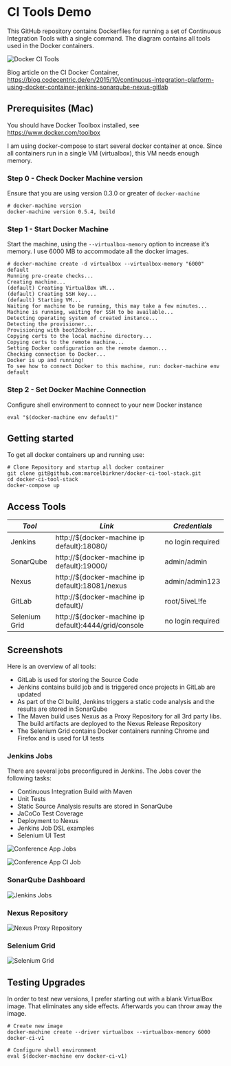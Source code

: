 # CI Tools Demo

This GitHub repository contains Dockerfiles for running a set of Continuous Integration Tools with a single command. The diagram contains all tools used in the Docker containers.

![Docker CI Tools](screenshots/docker-ci-tools.png)

Blog article on the CI Docker Container, https://blog.codecentric.de/en/2015/10/continuous-integration-platform-using-docker-container-jenkins-sonarqube-nexus-gitlab

## Prerequisites (Mac)

You should have Docker Toolbox installed, see https://www.docker.com/toolbox

I am using docker-compose to start several docker container at once.
Since all containers run in a single VM (virtualbox), this VM needs enough memory.

### Step 0 - Check Docker Machine version

Ensure that you are using version 0.3.0 or greater of `docker-machine`

```
# docker-machine version
docker-machine version 0.5.4, build
```

### Step 1 - Start Docker Machine

Start the machine, using the `--virtualbox-memory` option to increase it’s memory.
I use 6000 MB to accommodate all the docker images.

```
# docker-machine create -d virtualbox --virtualbox-memory "6000" default
Running pre-create checks...
Creating machine...
(default) Creating VirtualBox VM...
(default) Creating SSH key...
(default) Starting VM...
Waiting for machine to be running, this may take a few minutes...
Machine is running, waiting for SSH to be available...
Detecting operating system of created instance...
Detecting the provisioner...
Provisioning with boot2docker...
Copying certs to the local machine directory...
Copying certs to the remote machine...
Setting Docker configuration on the remote daemon...
Checking connection to Docker...
Docker is up and running!
To see how to connect Docker to this machine, run: docker-machine env default
```

### Step 2 - Set Docker Machine Connection

Configure shell environment to connect to your new Docker instance

```
eval "$(docker-machine env default)"
```

## Getting started

To get all docker containers up and running use:

```
# Clone Repository and startup all docker container
git clone git@github.com:marcelbirkner/docker-ci-tool-stack.git
cd docker-ci-tool-stack
docker-compose up
```

## Access Tools

| *Tool* | *Link* | *Credentials* |
| ------------- | ------------- | ------------- |
| Jenkins | http://${docker-machine ip default}:18080/ | no login required |
| SonarQube | http://${docker-machine ip default}:19000/ | admin/admin |
| Nexus | http://${docker-machine ip default}:18081/nexus | admin/admin123 |
| GitLab | http://${docker-machine ip default}/ | root/5iveL!fe |
| Selenium Grid | http://${docker-machine ip default}:4444/grid/console | no login required |

## Screenshots

Here is an overview of all tools:

- GitLab is used for storing the Source Code
- Jenkins contains build job and is triggered once projects in GitLab are updated
- As part of the CI build, Jenkins triggers a static code analysis and the results are stored in SonarQube
- The Maven build uses Nexus as a Proxy Repository for all 3rd party libs. The build artifacts are deployed to the Nexus Release Repository
- The Selenium Grid contains Docker containers running Chrome and Firefox and is used for UI tests

### Jenkins Jobs

There are several jobs preconfigured in Jenkins.
The Jobs cover the following tasks:

- Continuous Integration Build with Maven
- Unit Tests
- Static Source Analysis results are stored in SonarQube
- JaCoCo Test Coverage
- Deployment to Nexus
- Jenkins Job DSL examples
- Selenium UI Test

![Conference App Jobs](screenshots/jenkins-jobs-1.png)

![Conference App CI Job](screenshots/jenkins-jobs-2-conference-app-ci.png)

### SonarQube Dashboard

![Jenkins Jobs](screenshots/sonar-analysis-conference-app.png)

### Nexus Repository

![Nexus Proxy Repository](screenshots/nexus.png)

### Selenium Grid

![Selenium Grid](screenshots/selenium-grid.png)

## Testing Upgrades

In order to test new versions, I prefer starting out with a blank VirtualBox image.
That eliminates any side effects. Afterwards you can throw away the image.

```
# Create new image
docker-machine create --driver virtualbox --virtualbox-memory 6000 docker-ci-v1

# Configure shell environment
eval $(docker-machine env docker-ci-v1)
```
   
